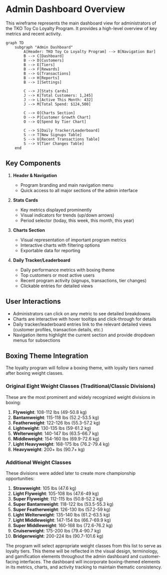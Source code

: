 # Admin Dashboard Overview

This wireframe represents the main dashboard view for administrators of the TKO Toy Co Loyalty Program. It provides a high-level overview of key metrics and recent activity.

```mermaid
graph TD
    subgraph "Admin Dashboard"
        A[Header: TKO Toy Co Loyalty Program] --> B[Navigation Bar]
        B --> C[Dashboard]
        B --> D[Customers]
        B --> E[Tiers]
        B --> F[Rewards]
        B --> G[Transactions]
        B --> H[Reports]
        B --> I[Settings]

        C --> J[Stats Cards]
        J --> K[Total Customers: 1,245]
        J --> L[Active This Month: 432]
        J --> M[Total Spend: $124,500]

        C --> O[Charts Section]
        O --> P[Customer Growth Chart]
        O --> Q[Spend by Tier Chart]

        C --> S[Daily Tracker/Leaderboard]
        S --> T[New Signups Table]
        S --> U[Recent Transactions Table]
        S --> V[Tier Changes Table]
    end
```

## Key Components

1. **Header & Navigation**

   - Program branding and main navigation menu
   - Quick access to all major sections of the admin interface

2. **Stats Cards**

   - Key metrics displayed prominently
   - Visual indicators for trends (up/down arrows)
   - Period selector (today, this week, this month, this year)

3. **Charts Section**

   - Visual representation of important program metrics
   - Interactive charts with filtering options
   - Exportable data for reporting

4. **Daily Tracker/Leaderboard**
   - Daily performance metrics with boxing theme
   - Top customers or most active users
   - Recent program activity (signups, transactions, tier changes)
   - Clickable entries for detailed views

## User Interactions

- Administrators can click on any metric to see detailed breakdowns
- Charts are interactive with hover tooltips and click-through for details
- Daily tracker/leaderboard entries link to the relevant detailed views (customer profiles, transaction details, etc.)
- Navigation items highlight the current section and provide dropdown menus for subsections

## Boxing Theme Integration

The loyalty program will follow a boxing theme, with loyalty tiers named after boxing weight classes.

### Original Eight Weight Classes (Traditional/Classic Divisions)

These are the most prominent and widely recognized weight divisions in boxing:

1. **Flyweight**: 108-112 lbs (49-50.8 kg)
2. **Bantamweight**: 115-118 lbs (52.2-53.5 kg)
3. **Featherweight**: 122-126 lbs (55.3-57.2 kg)
4. **Lightweight**: 130-135 lbs (59-61.2 kg)
5. **Welterweight**: 140-147 lbs (63.5-66.7 kg)
6. **Middleweight**: 154-160 lbs (69.9-72.6 kg)
7. **Light Heavyweight**: 168-175 lbs (76.2-79.4 kg)
8. **Heavyweight**: 200+ lbs (90.7+ kg)

### Additional Weight Classes

These divisions were added later to create more championship opportunities:

1. **Strawweight**: 105 lbs (47.6 kg)
2. **Light Flyweight**: 105-108 lbs (47.6-49 kg)
3. **Super Flyweight**: 112-115 lbs (50.8-52.2 kg)
4. **Super Bantamweight**: 118-122 lbs (53.5-55.3 kg)
5. **Super Featherweight**: 126-130 lbs (57.2-59 kg)
6. **Light Welterweight**: 135-140 lbs (61.2-63.5 kg)
7. **Light Middleweight**: 147-154 lbs (66.7-69.9 kg)
8. **Super Middleweight**: 160-168 lbs (72.6-76.2 kg)
9. **Cruiserweight**: 175-200 lbs (79.4-90.7 kg)
10. **Bridgerweight**: 200-224 lbs (90.7-101.6 kg)

The program will select appropriate weight classes from this list to serve as loyalty tiers. This theme will be reflected in the visual design, terminology, and gamification elements throughout the admin dashboard and customer-facing interfaces. The dashboard will incorporate boxing-themed elements in its metrics, charts, and activity tracking to maintain thematic consistency.
